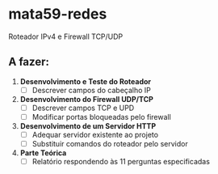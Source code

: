 # mata59-redes
Roteador IPv4 e Firewall TCP/UDP

## A fazer:
1. **Desenvolvimento e Teste do Roteador**
    - [ ] Descrever campos do cabeçalho IP
2. **Desenvolvimento do Firewall UDP/TCP**
    - [ ] Descrever campos TCP e UPD
    - [ ] Modificar portas bloqueadas pelo firewall
3. **Desenvolvimento de um Servidor HTTP**
    - [ ] Adequar servidor existente ao projeto
    - [ ] Substituir comandos do roteador pelo servidor
4. **Parte Teórica**
    - [ ] Relatório respondendo às 11 perguntas especificadas